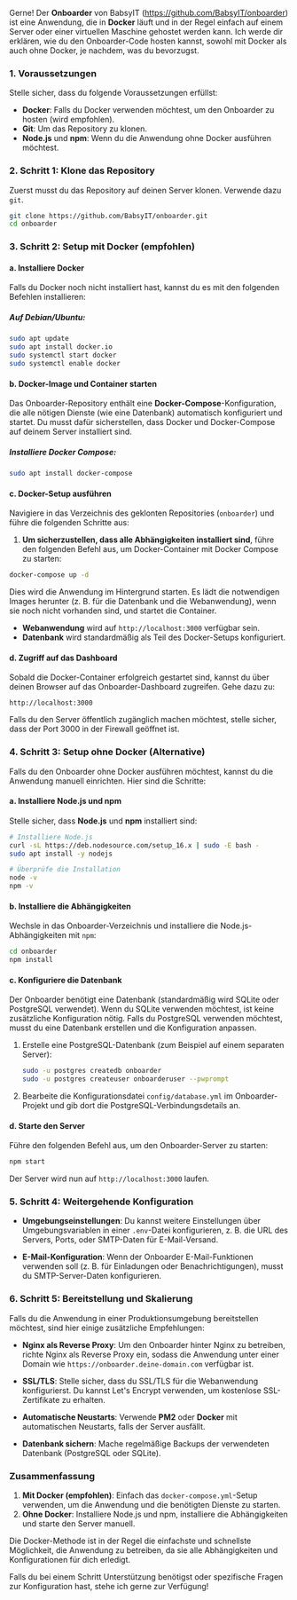 Gerne! Der **Onboarder** von BabsyIT (https://github.com/BabsyIT/onboarder) ist eine Anwendung, die in **Docker** läuft und in der Regel einfach auf einem Server oder einer virtuellen Maschine gehostet werden kann. Ich werde dir erklären, wie du den Onboarder-Code hosten kannst, sowohl mit Docker als auch ohne Docker, je nachdem, was du bevorzugst.

### 1. **Voraussetzungen**
Stelle sicher, dass du folgende Voraussetzungen erfüllst:
- **Docker**: Falls du Docker verwenden möchtest, um den Onboarder zu hosten (wird empfohlen).
- **Git**: Um das Repository zu klonen.
- **Node.js** und **npm**: Wenn du die Anwendung ohne Docker ausführen möchtest.

### 2. **Schritt 1: Klone das Repository**

Zuerst musst du das Repository auf deinen Server klonen. Verwende dazu `git`.

```bash
git clone https://github.com/BabsyIT/onboarder.git
cd onboarder
```

### 3. **Schritt 2: Setup mit Docker (empfohlen)**

#### **a. Installiere Docker**

Falls du Docker noch nicht installiert hast, kannst du es mit den folgenden Befehlen installieren:

##### Auf Debian/Ubuntu:

```bash
sudo apt update
sudo apt install docker.io
sudo systemctl start docker
sudo systemctl enable docker
```

#### **b. Docker-Image und Container starten**

Das Onboarder-Repository enthält eine **Docker-Compose**-Konfiguration, die alle nötigen Dienste (wie eine Datenbank) automatisch konfiguriert und startet. Du musst dafür sicherstellen, dass Docker und Docker-Compose auf deinem Server installiert sind.

##### Installiere Docker Compose:

```bash
sudo apt install docker-compose
```

#### **c. Docker-Setup ausführen**

Navigiere in das Verzeichnis des geklonten Repositories (`onboarder`) und führe die folgenden Schritte aus:

1. **Um sicherzustellen, dass alle Abhängigkeiten installiert sind**, führe den folgenden Befehl aus, um Docker-Container mit Docker Compose zu starten:

```bash
docker-compose up -d
```

Dies wird die Anwendung im Hintergrund starten. Es lädt die notwendigen Images herunter (z. B. für die Datenbank und die Webanwendung), wenn sie noch nicht vorhanden sind, und startet die Container.

- **Webanwendung** wird auf `http://localhost:3000` verfügbar sein.
- **Datenbank** wird standardmäßig als Teil des Docker-Setups konfiguriert.

#### **d. Zugriff auf das Dashboard**

Sobald die Docker-Container erfolgreich gestartet sind, kannst du über deinen Browser auf das Onboarder-Dashboard zugreifen. Gehe dazu zu:

```
http://localhost:3000
```

Falls du den Server öffentlich zugänglich machen möchtest, stelle sicher, dass der Port 3000 in der Firewall geöffnet ist.

### 4. **Schritt 3: Setup ohne Docker (Alternative)**

Falls du den Onboarder ohne Docker ausführen möchtest, kannst du die Anwendung manuell einrichten. Hier sind die Schritte:

#### **a. Installiere Node.js und npm**

Stelle sicher, dass **Node.js** und **npm** installiert sind:

```bash
# Installiere Node.js
curl -sL https://deb.nodesource.com/setup_16.x | sudo -E bash -
sudo apt install -y nodejs

# Überprüfe die Installation
node -v
npm -v
```

#### **b. Installiere die Abhängigkeiten**

Wechsle in das Onboarder-Verzeichnis und installiere die Node.js-Abhängigkeiten mit `npm`:

```bash
cd onboarder
npm install
```

#### **c. Konfiguriere die Datenbank**

Der Onboarder benötigt eine Datenbank (standardmäßig wird SQLite oder PostgreSQL verwendet). Wenn du SQLite verwenden möchtest, ist keine zusätzliche Konfiguration nötig. Falls du PostgreSQL verwenden möchtest, musst du eine Datenbank erstellen und die Konfiguration anpassen.

1. Erstelle eine PostgreSQL-Datenbank (zum Beispiel auf einem separaten Server):
   
   ```bash
   sudo -u postgres createdb onboarder
   sudo -u postgres createuser onboarderuser --pwprompt
   ```

2. Bearbeite die Konfigurationsdatei `config/database.yml` im Onboarder-Projekt und gib dort die PostgreSQL-Verbindungsdetails an.

#### **d. Starte den Server**

Führe den folgenden Befehl aus, um den Onboarder-Server zu starten:

```bash
npm start
```

Der Server wird nun auf `http://localhost:3000` laufen.

### 5. **Schritt 4: Weitergehende Konfiguration**

- **Umgebungseinstellungen**: Du kannst weitere Einstellungen über Umgebungsvariablen in einer `.env`-Datei konfigurieren, z. B. die URL des Servers, Ports, oder SMTP-Daten für E-Mail-Versand.
  
- **E-Mail-Konfiguration**: Wenn der Onboarder E-Mail-Funktionen verwenden soll (z. B. für Einladungen oder Benachrichtigungen), musst du SMTP-Server-Daten konfigurieren.

### 6. **Schritt 5: Bereitstellung und Skalierung**

Falls du die Anwendung in einer Produktionsumgebung bereitstellen möchtest, sind hier einige zusätzliche Empfehlungen:

- **Nginx als Reverse Proxy**: Um den Onboarder hinter Nginx zu betreiben, richte Nginx als Reverse Proxy ein, sodass die Anwendung unter einer Domain wie `https://onboarder.deine-domain.com` verfügbar ist.
  
- **SSL/TLS**: Stelle sicher, dass du SSL/TLS für die Webanwendung konfigurierst. Du kannst Let's Encrypt verwenden, um kostenlose SSL-Zertifikate zu erhalten.

- **Automatische Neustarts**: Verwende **PM2** oder **Docker** mit automatischen Neustarts, falls der Server ausfällt.

- **Datenbank sichern**: Mache regelmäßige Backups der verwendeten Datenbank (PostgreSQL oder SQLite).

### Zusammenfassung

1. **Mit Docker (empfohlen)**: Einfach das `docker-compose.yml`-Setup verwenden, um die Anwendung und die benötigten Dienste zu starten.
2. **Ohne Docker**: Installiere Node.js und npm, installiere die Abhängigkeiten und starte den Server manuell.

Die Docker-Methode ist in der Regel die einfachste und schnellste Möglichkeit, die Anwendung zu betreiben, da sie alle Abhängigkeiten und Konfigurationen für dich erledigt.

Falls du bei einem Schritt Unterstützung benötigst oder spezifische Fragen zur Konfiguration hast, stehe ich gerne zur Verfügung!
